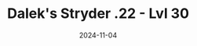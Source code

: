 ---
title: Dalek's Stryder .22 - Lvl 30
date: 2024-11-04

weapon: 
-
    attachment: Muzzle
    item: Suppressor 
-
    attachment: Barrel
    item: CHF Barrel
-
    attachment: Magazine
    item: Extended Mag II
-
    attachment: Stock  
    item: Akimbo Stryder .22 
-
    attachment: Fire Mods  
    item: Rapid Fire 

tags: weaponBuild
---